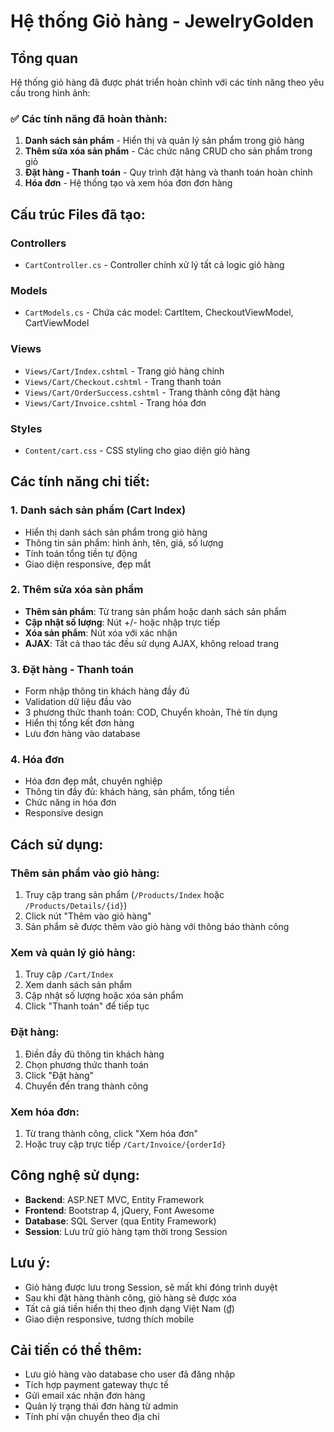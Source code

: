 # Hệ thống Giỏ hàng - JewelryGolden

## Tổng quan
Hệ thống giỏ hàng đã được phát triển hoàn chỉnh với các tính năng theo yêu cầu trong hình ảnh:

### ✅ Các tính năng đã hoàn thành:

1. **Danh sách sản phẩm** - Hiển thị và quản lý sản phẩm trong giỏ hàng
2. **Thêm sửa xóa sản phẩm** - Các chức năng CRUD cho sản phẩm trong giỏ
3. **Đặt hàng - Thanh toán** - Quy trình đặt hàng và thanh toán hoàn chỉnh
4. **Hóa đơn** - Hệ thống tạo và xem hóa đơn đơn hàng

## Cấu trúc Files đã tạo:

### Controllers
- `CartController.cs` - Controller chính xử lý tất cả logic giỏ hàng

### Models
- `CartModels.cs` - Chứa các model: CartItem, CheckoutViewModel, CartViewModel

### Views
- `Views/Cart/Index.cshtml` - Trang giỏ hàng chính
- `Views/Cart/Checkout.cshtml` - Trang thanh toán
- `Views/Cart/OrderSuccess.cshtml` - Trang thành công đặt hàng
- `Views/Cart/Invoice.cshtml` - Trang hóa đơn

### Styles
- `Content/cart.css` - CSS styling cho giao diện giỏ hàng

## Các tính năng chi tiết:

### 1. Danh sách sản phẩm (Cart Index)
- Hiển thị danh sách sản phẩm trong giỏ hàng
- Thông tin sản phẩm: hình ảnh, tên, giá, số lượng
- Tính toán tổng tiền tự động
- Giao diện responsive, đẹp mắt

### 2. Thêm sửa xóa sản phẩm
- **Thêm sản phẩm**: Từ trang sản phẩm hoặc danh sách sản phẩm
- **Cập nhật số lượng**: Nút +/- hoặc nhập trực tiếp
- **Xóa sản phẩm**: Nút xóa với xác nhận
- **AJAX**: Tất cả thao tác đều sử dụng AJAX, không reload trang

### 3. Đặt hàng - Thanh toán
- Form nhập thông tin khách hàng đầy đủ
- Validation dữ liệu đầu vào
- 3 phương thức thanh toán: COD, Chuyển khoản, Thẻ tín dụng
- Hiển thị tổng kết đơn hàng
- Lưu đơn hàng vào database

### 4. Hóa đơn
- Hóa đơn đẹp mắt, chuyên nghiệp
- Thông tin đầy đủ: khách hàng, sản phẩm, tổng tiền
- Chức năng in hóa đơn
- Responsive design

## Cách sử dụng:

### Thêm sản phẩm vào giỏ hàng:
1. Truy cập trang sản phẩm (`/Products/Index` hoặc `/Products/Details/{id}`)
2. Click nút "Thêm vào giỏ hàng"
3. Sản phẩm sẽ được thêm vào giỏ hàng với thông báo thành công

### Xem và quản lý giỏ hàng:
1. Truy cập `/Cart/Index`
2. Xem danh sách sản phẩm
3. Cập nhật số lượng hoặc xóa sản phẩm
4. Click "Thanh toán" để tiếp tục

### Đặt hàng:
1. Điền đầy đủ thông tin khách hàng
2. Chọn phương thức thanh toán
3. Click "Đặt hàng"
4. Chuyển đến trang thành công

### Xem hóa đơn:
1. Từ trang thành công, click "Xem hóa đơn"
2. Hoặc truy cập trực tiếp `/Cart/Invoice/{orderId}`

## Công nghệ sử dụng:
- **Backend**: ASP.NET MVC, Entity Framework
- **Frontend**: Bootstrap 4, jQuery, Font Awesome
- **Database**: SQL Server (qua Entity Framework)
- **Session**: Lưu trữ giỏ hàng tạm thời trong Session

## Lưu ý:
- Giỏ hàng được lưu trong Session, sẽ mất khi đóng trình duyệt
- Sau khi đặt hàng thành công, giỏ hàng sẽ được xóa
- Tất cả giá tiền hiển thị theo định dạng Việt Nam (₫)
- Giao diện responsive, tương thích mobile

## Cải tiến có thể thêm:
- Lưu giỏ hàng vào database cho user đã đăng nhập
- Tích hợp payment gateway thực tế
- Gửi email xác nhận đơn hàng
- Quản lý trạng thái đơn hàng từ admin
- Tính phí vận chuyển theo địa chỉ
